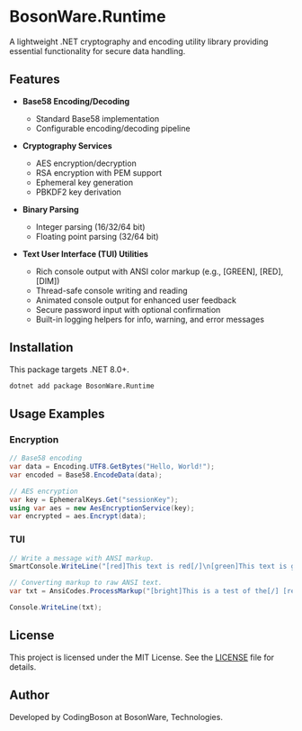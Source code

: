 # BosonWare.Runtime

A lightweight .NET cryptography and encoding utility library providing essential functionality for secure data handling.

## Features

- **Base58 Encoding/Decoding**
    - Standard Base58 implementation
    - Configurable encoding/decoding pipeline

- **Cryptography Services**
    - AES encryption/decryption
    - RSA encryption with PEM support 
    - Ephemeral key generation
    - PBKDF2 key derivation

- **Binary Parsing**
    - Integer parsing (16/32/64 bit)
    - Floating point parsing (32/64 bit)

- **Text User Interface (TUI) Utilities**
    - Rich console output with ANSI color markup (e.g., [GREEN], [RED], [DIM])
    - Thread-safe console writing and reading
    - Animated console output for enhanced user feedback
    - Secure password input with optional confirmation
    - Built-in logging helpers for info, warning, and error messages

## Installation

This package targets .NET 8.0+.
```bash
dotnet add package BosonWare.Runtime
```

## Usage Examples

### Encryption
```csharp
// Base58 encoding
var data = Encoding.UTF8.GetBytes("Hello, World!");
var encoded = Base58.EncodeData(data);

// AES encryption
var key = EphemeralKeys.Get("sessionKey");
using var aes = new AesEncryptionService(key);
var encrypted = aes.Encrypt(data);
```

### TUI
```csharp
// Write a message with ANSI markup.
SmartConsole.WriteLine("[red]This text is red[/]\n[green]This text is green[/]");

// Converting markup to raw ANSI text.
var txt = AnsiCodes.ProcessMarkup("[bright]This is a test of the[/] [red]ANSI[/] codes in [green]BosonWare.Runtime[/].");

Console.WriteLine(txt);

```

## License

This project is licensed under the MIT License. See the [LICENSE](LICENSE) file for details.

## Author

Developed by CodingBoson at BosonWare, Technologies.

